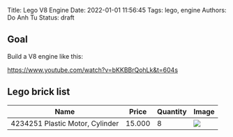 Title: Lego V8 Engine
Date: 2022-01-01 11:56:45
Tags: lego, engine
Authors: Do Anh Tu
Status: draft

## Goal

Build a V8 engine like this:

https://www.youtube.com/watch?v=bKKBBrQohLk&t=604s

## Lego brick list

| Name                            | Price  | Quantity | Image                                                               |
| ------------------------------- | ------ | -------- | ------------------------------------------------------------------- |
| 4234251 Plastic Motor, Cylinder | 15.000 | 8        | ![](https://haypley.com/static/cdn/2019/03/27/4234251-454c9041.jpg) |
